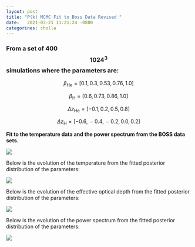 ```yaml
---
layout: post
title: "P(k) MCMC Fit to Boss Data Revised "
date:   2021-03-21 11:21:24 -0800
categorines: cholla
---
```



### From a set of 400 $$1024^3$$ simulations where the parameters are:


$$\beta_{\mathrm{He}} = [ 0.1, \, 0.3, \, 0.53, \, 0.76, \, 1.0   ] $$

$$\beta_{\mathrm{H}} = [ 0.6, \, 0.73, \, 0.86, \, 1.0 ] $$

$$\Delta z_{\mathrm{He}} = [-0.1, \, 0.2, \, 0.5, \, 0.8  ] $$

$$\Delta z_{\mathrm{H}} = [ -0.6, \, -0.4, \, -0.2, \, 0.0, \, 0.2   ] $$




**Fit to the temperature data and the power spectrum from the BOSS data sets.**

<img src="{{ site.url }}assets/images/corner_power_spectrum_boss.png">


Below is the evolution of the  temperature from the fitted posterior distribution of the parameters:

<img src="{{ site.url }}assets/images/fig_T0_sampling_power_spectrum_boss.png">



Below is the evolution of the  effective optical depth from the fitted posterior distribution of the parameters:

<img src="{{ site.url }}assets/images/fig_tau_HeII_sampling_power_spectrum_boss.png">




Below is the evolution of the  power spectrum from the fitted posterior distribution of the parameters:


<img src="{{ site.url }}assets/images/flux_ps_sampling_large_power_spectrum_boss.png">

